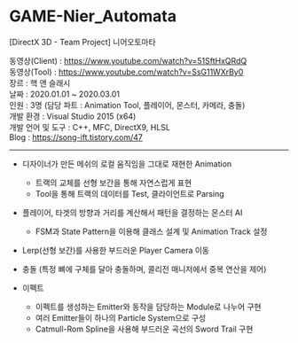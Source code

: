 # GAME-Nier_Automata
[DirectX 3D - Team Project] 니어오토마타

동영상(Client) : https://www.youtube.com/watch?v=51SftHxQRdQ 
<br/>동영상(Tool) : https://www.youtube.com/watch?v=SsG11WXrBy0
<br/>장르 : 핵 앤 슬래시
<br/>날짜 : 2020.01.01 ~ 2020.03.01
<br/>인원 : 3명 (담당 파트 : Animation Tool, 플레이어, 몬스터, 카메라, 충돌)
<br/>개발 환경 : Visual Studio 2015 (x64)
<br/>개발 언어 및 도구 : C++, MFC, DirectX9, HLSL
<br/>Blog : https://song-ift.tistory.com/47

<hr size="5">

* 디자이너가 만든 메쉬의 로컬 움직임을 그대로 재현한 Animation
  - 트랙의 교체를 선형 보간을 통해 자연스럽게 표현
  - Tool을 통해 트랙의 데이터를 Test, 클라이언트로 Parsing

* 플레이어, 타겟의 방향과 거리를 계산해서 패턴을 결정하는 몬스터 AI
  - FSM과 State Pattern을 이용해 클래스 설계 및 Animation Track 설정

* Lerp(선형 보간)를 사용한 부드러운 Player Camera 이동

* 충돌 (특정 뼈에 구체를 달아 충돌하며, 콜리전 매니저에서 중복 연산을 제어)

* 이펙트
  - 이펙트를 생성하는 Emitter와 동작을 담당하는 Module로 나누어 구현
  - 여러 Emitter들이 하나의 Particle System으로 구성
  - Catmull-Rom Spline을 사용해 부드러운 곡선의 Sword Trail 구현
